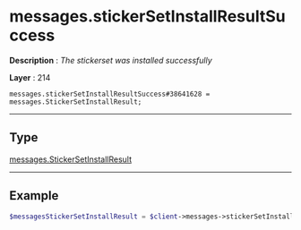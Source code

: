 # messages.stickerSetInstallResultSuccess

**Description** : *The stickerset was installed successfully*

**Layer** : 214

```tl
messages.stickerSetInstallResultSuccess#38641628 = messages.StickerSetInstallResult;
```

---

## Type

[messages.StickerSetInstallResult](type/messages.StickerSetInstallResult)

---

## Example

```php
$messagesStickerSetInstallResult = $client->messages->stickerSetInstallResultSuccess();
```